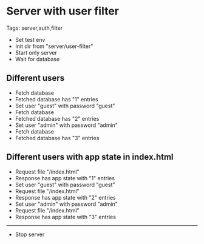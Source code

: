 # Server with user filter

Tags: server,auth,filter

* Set test env
* Init dir from "server/user-filter"
* Start only server
* Wait for database

## Different users

* Fetch database
* Fetched database has "1" entries
* Set user "guest" with password "guest"
* Fetch database
* Fetched database has "2" entries
* Set user "admin" with password "admin"
* Fetch database
* Fetched database has "3" entries

## Different users with app state in index.html

* Request file "/index.html"
* Response has app state with "1" entries
* Set user "guest" with password "guest"
* Request file "/index.html"
* Response has app state with "2" entries
* Set user "admin" with password "admin"
* Request file "/index.html"
* Response has app state with "3" entries

___
* Stop server
